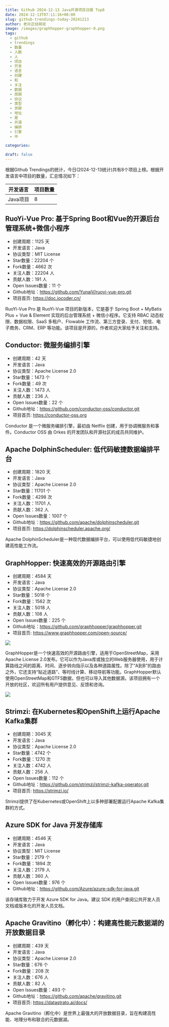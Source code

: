```yaml
---
title: Github 2024-12-13 Java开源项目日报 Top8
date: 2024-12-13T07:11:16+08:00
slug: github-trendings-today-20241213
author: 老孙正经胡说
image: /images/graphhopper-graphhopper-0.png
tags:
  - github
  - trendings
  - 数量
  - 人数
  - 人
  - 项目
  - 开发
  - 语言
  - 创建
  - 和
  - 关注
  - 数据
  - 周期
  - 协议
  - 类型
  - 贡献
  - 地址
  - 是
  - 开源
  - 编排
  - 引擎
  - 中

categories:

draft: false
---
```



根据Github Trendings的统计，今日(2024-12-13统计)共有8个项目上榜。根据开发语言中项目的数量，汇总情况如下：

| 开发语言 | 项目数量 |
|  ----  | ----  |
| Java项目 | 8 |

## RuoYi-Vue Pro: 基于Spring Boot和Vue的开源后台管理系统+微信小程序

* 创建周期：1125 天
* 开发语言：Java
* 协议类型：MIT License
* Star数量：22204 个
* Fork数量：4662 次
* 关注人数：22204 人
* 贡献人数：191 人
* Open Issues数量：11 个
* Github地址：https://github.com/YunaiV/ruoyi-vue-pro.git
* 项目首页: https://doc.iocoder.cn/


RuoYi-Vue Pro 是 RuoYi-Vue 项目的新版本，它是基于 Spring Boot + MyBatis Plus + Vue & Element 实现的后台管理系统 + 微信小程序。它支持 RBAC 动态权限、数据权限、SaaS 多租户、Flowable 工作流、第三方登录、支付、短信、电子商务、CRM、ERP 等功能。该项目是开源的，作者欢迎大家给予关注和支持。

## Conductor: 微服务编排引擎

* 创建周期：42 天
* 开发语言：Java
* 协议类型：Apache License 2.0
* Star数量：1473 个
* Fork数量：49 次
* 关注人数：1473 人
* 贡献人数：236 人
* Open Issues数量：22 个
* Github地址：https://github.com/conductor-oss/conductor.git
* 项目首页: https://conductor-oss.org


Conductor 是一个微服务编排引擎，最初由 Netflix 创建，用于协调微服务和事件。Conductor OSS 由 Orkes 的开发团队和开源社区的成员共同维护。

## Apache DolphinScheduler: 低代码敏捷数据编排平台

* 创建周期：1820 天
* 开发语言：Java
* 协议类型：Apache License 2.0
* Star数量：11701 个
* Fork数量：4298 次
* 关注人数：11701 人
* 贡献人数：362 人
* Open Issues数量：1007 个
* Github地址：https://github.com/apache/dolphinscheduler.git
* 项目首页: https://dolphinscheduler.apache.org/


Apache DolphinScheduler是一种现代数据编排平台，可以使用低代码敏捷地创建高性能工作流。

## GraphHopper: 快速高效的开源路由引擎

* 创建周期：4584 天
* 开发语言：Java
* 协议类型：Apache License 2.0
* Star数量：5018 个
* Fork数量：1562 次
* 关注人数：5018 人
* 贡献人数：108 人
* Open Issues数量：225 个
* Github地址：https://github.com/graphhopper/graphhopper.git
* 项目首页: https://www.graphhopper.com/open-source/


![](/images/graphhopper-graphhopper-0.png)

GraphHopper是一个快速高效的开源路由引擎，适用于OpenStreetMap，采用Apache License 2.0发布。它可以作为Java库或独立的Web服务器使用，用于计算路线之间的距离、时间、逐步转向指示以及各种道路属性。除了“A到B”的路由之外，它还支持“贴近道路”、等时线计算、移动导航等功能。GraphHopper默认使用OpenStreetMap和GTFS数据，但也可以导入其他数据源。该项目拥有一个开放的社区，欢迎所有用户提供意见、反馈和咨询。

![](/images/graphhopper-graphhopper-1.png)

## Strimzi: 在Kubernetes和OpenShift上运行Apache Kafka集群

* 创建周期：3045 天
* 开发语言：Java
* 协议类型：Apache License 2.0
* Star数量：4742 个
* Fork数量：1270 次
* 关注人数：4742 人
* 贡献人数：256 人
* Open Issues数量：112 个
* Github地址：https://github.com/strimzi/strimzi-kafka-operator.git
* 项目首页: https://strimzi.io/


Strimzi提供了在Kubernetes或OpenShift上以多种部署配置运行Apache Kafka集群的方式。

## Azure SDK for Java 开发存储库

* 创建周期：4546 天
* 开发语言：Java
* 协议类型：MIT License
* Star数量：2179 个
* Fork数量：1894 次
* 关注人数：2179 人
* 贡献人数：360 人
* Open Issues数量：976 个
* Github地址：https://github.com/Azure/azure-sdk-for-java.git


该存储库致力于开发 Azure SDK for Java。建议 SDK 的用户查阅公共开发人员文档或版本化的开发人员文档。

## Apache Gravitino（孵化中）：构建高性能元数据湖的开放数据目录

* 创建周期：439 天
* 开发语言：Java
* 协议类型：Apache License 2.0
* Star数量：676 个
* Fork数量：208 次
* 关注人数：676 人
* 贡献人数：82 人
* Open Issues数量：493 个
* Github地址：https://github.com/apache/gravitino.git
* 项目首页: https://datastrato.ai/docs/


Apache Gravitino（孵化中）是世界上最强大的开放数据目录，旨在构建高性能、地理分布和联合的元数据湖。

